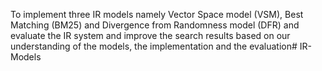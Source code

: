 To implement three IR models namely Vector Space model (VSM), Best Matching (BM25) and
Divergence from Randomness model (DFR) and evaluate the IR system and improve the search results
based on our understanding of the models, the implementation and the evaluation#   I R - M o d e l s  
 